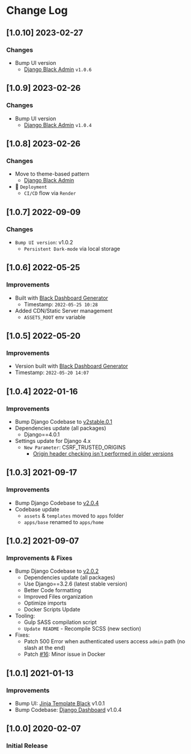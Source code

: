 # Change Log

## [1.0.10] 2023-02-27
### Changes

- Bump UI version
  - [Django Black Admin](https://github.com/app-generator/django-admin-black) `v1.0.6`

## [1.0.9] 2023-02-26
### Changes

- Bump UI version
  - [Django Black Admin](https://github.com/app-generator/django-admin-black) `v1.0.4`

## [1.0.8] 2023-02-26
### Changes

- Move to theme-based pattern
  - [Django Black Admin](https://github.com/app-generator/django-admin-black) 
- 🚀 `Deployment` 
  - `CI/CD` flow via `Render`

## [1.0.7] 2022-09-09
### Changes

- `Bump UI version`: v1.0.2
  - `Persistent Dark-mode` via local storage

## [1.0.6] 2022-05-25
### Improvements

- Built with [Black Dashboard Generator](https://appseed.us/generator/black-dashboard/)
  - Timestamp: `2022-05-25 10:28`
- Added CDN/Static Server management
  - `ASSETS_ROOT` env variable
  
## [1.0.5] 2022-05-20
### Improvements

- Version built with [Black Dashboard Generator](https://appseed.us/generator/black-dashboard/)
- Timestamp: `2022-05-20 14:07`

## [1.0.4] 2022-01-16
### Improvements

- Bump Django Codebase to [v2stable.0.1](https://github.com/app-generator/boilerplate-code-django-dashboard/releases)
- Dependencies update (all packages) 
  - Django==4.0.1
- Settings update for Django 4.x
  - `New Parameter`: CSRF_TRUSTED_ORIGINS
    - [Origin header checking isn`t performed in older versions](https://docs.djangoproject.com/en/4.0/ref/settings/#csrf-trusted-origins)  

## [1.0.3] 2021-09-17
### Improvements

- Bump Django Codebase to [v2.0.4](https://github.com/app-generator/boilerplate-code-django-dashboard/releases)
- Codebase update
  - `assets` & `templates` moved to `apps` folder
  - `apps/base` renamed to `apps/home`

## [1.0.2] 2021-09-07
### Improvements & Fixes

- Bump Django Codebase to [v2.0.2](https://github.com/app-generator/boilerplate-code-django-dashboard/releases)
  - Dependencies update (all packages)
  - Use Django==3.2.6 (latest stable version)
  - Better Code formatting
  - Improved Files organization
  - Optimize imports
  - Docker Scripts Update 
- Tooling:
  - Gulp SASS compilation script   
  - `Update README` - Recompile SCSS (new section)
- Fixes: 
  - Patch 500 Error when authenticated users access `admin` path (no slash at the end)
  - Patch [#16](https://github.com/app-generator/boilerplate-code-django-dashboard/issues/16): Minor issue in Docker 

## [1.0.1] 2021-01-13
### Improvements 

- Bump UI: [Jinja Template Black](https://github.com/app-generator/jinja-black-dashboard) v1.0.1
- Bump Codebase: [Django Dashboard](https://github.com/app-generator/boilerplate-code-django-dashboard) v1.0.4

## [1.0.0] 2020-02-07
### Initial Release

